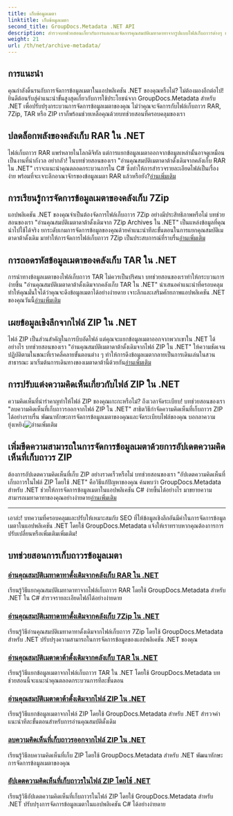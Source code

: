 ```yaml
---
title: เก็บข้อมูลเมตา
linktitle: เก็บข้อมูลเมตา
second_title: GroupDocs.Metadata .NET API
description: สำรวจบทช่วยสอนเกี่ยวกับการแตกและจัดการคุณสมบัติเมทาดาทาจากรูปแบบไฟล์เก็บถาวรต่างๆ เช่น RAR, 7Zip, TAR และ ZIP โดยใช้ GroupDocs.Metadata สำหรับ .NET
weight: 21
url: /th/net/archive-metadata/
---
```


## การแนะนำ

คุณกำลังดิ้นรนกับการจัดการข้อมูลเมตาในแอปพลิเคชัน .NET ของคุณหรือไม่? ไม่ต้องมองอีกต่อไป! ยินดีต้อนรับสู่คำแนะนำขั้นสูงสุดเกี่ยวกับการใช้ประโยชน์จาก GroupDocs.Metadata สำหรับ .NET เพื่อปรับปรุงกระบวนการจัดการข้อมูลเมตาของคุณ ไม่ว่าคุณจะจัดการกับไฟล์เก็บถาวร RAR, 7Zip, TAR หรือ ZIP เราก็พร้อมช่วยเหลือคุณด้วยบทช่วยสอนที่ครอบคลุมของเรา

## ปลดล็อกพลังของคลังเก็บ RAR ใน .NET

 ไฟล์เก็บถาวร RAR แพร่หลายในโลกดิจิทัล แต่การแยกข้อมูลเมตาออกจากข้อมูลเหล่านั้นอาจดูเหมือนเป็นงานที่น่ากังวล อย่ากลัว! ในบทช่วยสอนของเรา "อ่านคุณสมบัติเมตาดาต้าดั้งเดิมจากคลังเก็บ RAR ใน .NET" เราจะแนะนำคุณตลอดกระบวนการใน C# ซึ่งทำให้การสำรวจรายละเอียดไฟล์เป็นเรื่องง่าย พร้อมที่จะเจาะลึกอาณาจักรของข้อมูลเมตา RAR แล้วหรือยัง?[อ่านเพิ่มเติม](./read-native-metadata-rar-archives/)

## การเรียนรู้การจัดการข้อมูลเมตาของคลังเก็บ 7Zip

แอปพลิเคชัน .NET ของคุณจำเป็นต้องจัดการไฟล์เก็บถาวร 7Zip อย่างมีประสิทธิภาพหรือไม่ บทช่วยสอนของเรา "อ่านคุณสมบัติเมตาดาต้าดั้งเดิมจาก 7Zip Archives ใน .NET" เป็นแหล่งข้อมูลที่คุณนำไปใช้ได้จริง ยกระดับเกมการจัดการข้อมูลของคุณด้วยคำแนะนำทีละขั้นตอนในการแยกคุณสมบัติเมตาดาต้าดั้งเดิม มาทำให้การจัดการไฟล์เก็บถาวร 7Zip เป็นประสบการณ์ที่ราบรื่น[อ่านเพิ่มเติม](./read-native-metadata-7zip-archives/)

## การถอดรหัสข้อมูลเมตาของคลังเก็บ TAR ใน .NET

 การนำทางข้อมูลเมตาของไฟล์เก็บถาวร TAR ไม่ควรเป็นปริศนา บทช่วยสอนของเราทำให้กระบวนการง่ายขึ้น "อ่านคุณสมบัติเมตาดาต้าดั้งเดิมจากคลังเก็บ TAR ใน .NET" นำเสนอคำแนะนำที่ครอบคลุม ทำให้คุณมั่นใจได้ว่าคุณจะดึงข้อมูลเมตาได้อย่างง่ายดาย เจาะลึกและเสริมศักยภาพแอปพลิเคชัน .NET ของคุณวันนี้[อ่านเพิ่มเติม](./read-native-metadata-tar-archives/)

## เผยข้อมูลเชิงลึกจากไฟล์ ZIP ใน .NET

ไฟล์ ZIP เป็นส่วนสำคัญในการบีบอัดไฟล์ แต่คุณจะแยกข้อมูลเมตาออกจากพวกเขาใน .NET ได้อย่างไร บทช่วยสอนของเรา "อ่านคุณสมบัติเมตาดาต้าดั้งเดิมจากไฟล์ ZIP ใน .NET" ให้ความชัดเจน ปฏิบัติตามในขณะที่เราคลี่คลายขั้นตอนต่าง ๆ ทำให้การดึงข้อมูลเมตากลายเป็นการเดินเล่นในสวนสาธารณะ มาเริ่มต้นการเดินทางของเมตาดาต้านี้ด้วยกัน[อ่านเพิ่มเติม](./read-native-metadata-zip-archives/)

## การปรับแต่งความคิดเห็นเกี่ยวกับไฟล์ ZIP ใน .NET

 ความคิดเห็นที่น่ารำคาญทำให้ไฟล์ ZIP ของคุณเกะกะหรือไม่? ถึงเวลาจัดระเบียบ! บทช่วยสอนของเรา "ลบความคิดเห็นที่เก็บถาวรออกจากไฟล์ ZIP ใน .NET" สาธิตวิธีกำจัดความคิดเห็นที่เก็บถาวร ZIP ได้อย่างราบรื่น พัฒนาทักษะการจัดการข้อมูลเมตาของคุณและจัดระเบียบไฟล์ของคุณ บอกลาความยุ่งเหยิง![อ่านเพิ่มเติม](./remove-archive-comment-zip-files/)

## เพิ่มขีดความสามารถในการจัดการข้อมูลเมตาด้วยการอัปเดตความคิดเห็นที่เก็บถาวร ZIP

ต้องการอัปเดตความคิดเห็นที่เก็บ ZIP อย่างรวดเร็วหรือไม่ บทช่วยสอนของเรา "อัปเดตความคิดเห็นที่เก็บถาวรในไฟล์ ZIP โดยใช้ .NET" คือวิธีแก้ปัญหาของคุณ ค้นพบว่า GroupDocs.Metadata สำหรับ .NET ช่วยให้การจัดการข้อมูลเมตาในแอปพลิเคชัน C# ง่ายขึ้นได้อย่างไร มาขยายความสามารถเมทาดาทาของคุณอย่างง่ายดาย[อ่านเพิ่มเติม](./update-archive-comment-zip-files/)

---

เอาล่ะ! บทความที่ครอบคลุมและปรับให้เหมาะสมกับ SEO ที่ให้ข้อมูลเชิงลึกอันมีค่าในการจัดการข้อมูลเมตาในแอปพลิเคชัน .NET โดยใช้ GroupDocs.Metadata แจ้งให้เราทราบหากคุณต้องการการปรับเปลี่ยนหรือเพิ่มเติมเพิ่มเติม!
## บทช่วยสอนการเก็บถาวรข้อมูลเมตา
### [อ่านคุณสมบัติเมทาดาทาดั้งเดิมจากคลังเก็บ RAR ใน .NET](./read-native-metadata-rar-archives/)
เรียนรู้วิธีแยกคุณสมบัติเมทาดาทาจากไฟล์เก็บถาวร RAR โดยใช้ GroupDocs.Metadata สำหรับ .NET ใน C# สำรวจรายละเอียดไฟล์ได้อย่างง่ายดาย
### [อ่านคุณสมบัติเมทาดาทาดั้งเดิมจากคลังเก็บ 7Zip ใน .NET](./read-native-metadata-7zip-archives/)
เรียนรู้วิธีอ่านคุณสมบัติเมทาดาทาดั้งเดิมจากไฟล์เก็บถาวร 7Zip โดยใช้ GroupDocs.Metadata สำหรับ .NET ปรับปรุงความสามารถในการจัดการข้อมูลของแอปพลิเคชัน .NET ของคุณ
### [อ่านคุณสมบัติเมตาดาต้าดั้งเดิมจากคลังเก็บ TAR ใน .NET](./read-native-metadata-tar-archives/)
เรียนรู้วิธีแยกข้อมูลเมตาจากไฟล์เก็บถาวร TAR ใน .NET โดยใช้ GroupDocs.Metadata บทช่วยสอนนี้จะแนะนำคุณตลอดกระบวนการทีละขั้นตอน
### [อ่านคุณสมบัติเมตาดาต้าดั้งเดิมจากไฟล์ ZIP ใน .NET](./read-native-metadata-zip-archives/)
เรียนรู้วิธีแยกข้อมูลเมตาจากไฟล์ ZIP โดยใช้ GroupDocs.Metadata สำหรับ .NET สำรวจคำแนะนำทีละขั้นตอนสำหรับการอ่านคุณสมบัติดั้งเดิม
### [ลบความคิดเห็นที่เก็บถาวรออกจากไฟล์ ZIP ใน .NET](./remove-archive-comment-zip-files/)
เรียนรู้วิธีลบความคิดเห็นที่เก็บ ZIP โดยใช้ GroupDocs.Metadata สำหรับ .NET พัฒนาทักษะการจัดการข้อมูลเมตาของคุณ
### [อัปเดตความคิดเห็นที่เก็บถาวรในไฟล์ ZIP โดยใช้ .NET](./update-archive-comment-zip-files/)
เรียนรู้วิธีอัปเดตความคิดเห็นที่เก็บถาวรในไฟล์ ZIP โดยใช้ GroupDocs.Metadata สำหรับ .NET ปรับปรุงการจัดการข้อมูลเมตาในแอปพลิเคชัน C# ได้อย่างง่ายดาย